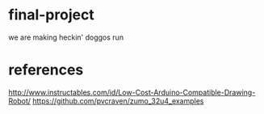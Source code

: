# final-project
we are making heckin' doggos run
# references
http://www.instructables.com/id/Low-Cost-Arduino-Compatible-Drawing-Robot/
https://github.com/pvcraven/zumo_32u4_examples
